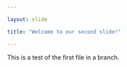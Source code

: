 ```yaml
---

layout: slide

title: "Welcome to our second slide!"

---
```

	
This is a test of the first file in a branch.
